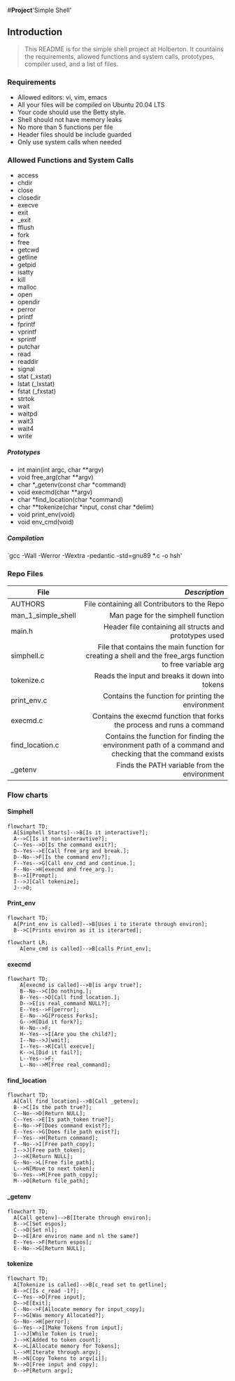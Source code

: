 #**Project**'Simple Shell'

## Introduction
> This README is for the simple shell project at Holberton. It countains the requirements, allowed functions and system calls, prototypes, compiler used, and a list of files.

### Requirements
- Allowed editors: vi, vim, emacs
- All your files will be compiled on Ubuntu 20.04 LTS
- Your code should use the Betty style.
- Shell should not have memory leaks
- No more than 5 functions per file
- Header files should be include guarded
- Only use system calls when needed

### Allowed Functions and System Calls
- access
- chdir
- close
- closedir
- execve
- exit
- _exit
- fflush
- fork
- free
- getcwd
- getline
- getpid
- isatty
- kill
- malloc
- open
- opendir
- perror
- printf
- fprintf
- vprintf
- sprintf
- putchar
- read
- readdir
- signal
- stat (_xstat)
- lstat (_lxstat)
- fstat (_fxstat)
- strtok
- wait
- waitpd
- wait3
- wait4
- write

##### Prototypes
- int main(int argc, char **argv)
- void free_arg(char **argv)
- char *_getenv(const char *command)
- void execmd(char **argv)
- char *find_location(char *command)
- char **tokenize(char *input, const char *delim)
- void print_env(void)
- void env_cmd(void)

##### Compilation
`gcc -Wall -Werror -Wextra -pedantic -std=gnu89 *.c -o hsh'

### Repo Files
| **File** | *__Description__* |
|----------|----------------:|
|AUTHORS| File containing all Contributors to the Repo|
|man_1_simple_shell|Man page for the simphell function|
|main.h|Header file containing all structs and prototypes used|
|simphell.c| File that contains the main function for creating a shell and the free_args function to free variable arg|
|tokenize.c|Reads the input and breaks it down into tokens|
|print_env.c| Contains the function for printing the environment|
|execmd.c| Contains the execmd function that forks the process and runs a command|
|find_location.c| Contains the function for finding the environment path of a command and checking that the command exists|
|_getenv| Finds the PATH variable from the environment|

### Flow charts

#### Simphell

```mermaid
flowchart TD;
  A[Simphell Starts]-->B[Is it interactive?];
  A-->C[Is it non-interavtive?];
  C--Yes-->D[Is the command exit?];
  D--Yes-->E[Call free_arg and break.];
  D--No-->F[Is the command env?];
  F--Yes-->G[Call env_cmd and continue.];
  F--No-->H[execmd and free_arg.];
  B-->I[Prompt];
  I-->J[Call tokenize];
  J-->D;
```

#### Print_env

```mermaid
flowchart TD;
  A[Print_env is called]-->B[Uses i to iterate through environ];
  B-->C[Prints environ as it is iterarted];
```

```mermaid
flowchart LR;
	A[env_cmd is called]-->B[calls Print_env];
```

#### execmd

```mermaid
flowchart TD;
	A[execmd is called]-->B[is argv true?];
	B--No-->C[Do nothing.];
	B--Yes-->D[Call find_location.];
	D-->E[is real_command NULL?];
	E--Yes-->F[perror];
	E--No-->G[Process Forks];
	G-->H[Did it fork?];
	H--No-->F;
	H--Yes-->I[Are you the child?];
	I--No-->J[wait];
	I--Yes-->K[Call execve];
	K-->L[Did it fail?];
	L--Yes-->F;
	L--No-->M[Free real_command];
```

#### find_location

```mermaid
flowchart TD;
  A[Call find_location]-->B[Call _getenv];
  B-->C[Is the path true?];
  C--No-->D[Return NULL];
  C--Yes-->E[Is path_token true?];
  E--No-->F[Does command exist?];
  E--Yes-->G[Does file_path exist?];
  F--Yes-->H[Return command];
  F--No-->I[Free path_copy];
  I-->J[Free path_token];
  J-->K[Return NULL];
  G--No-->L[Free file_path];
  L-->N[Move to next token];
  G--Yes-->M[Free path_copy];
  M-->O[Return file_path];
```

#### _getenv

```mermaid
flowchart TD;
  A[Call getenv]-->B[Iterate through environ];
  B-->C[Set espos];
  C-->D[Set nl];
  D-->E[Are environ name and nl the same?]
  E--Yes-->F[Return espos];
  E--No-->G[Return NULL];
```

#### tokenize

```mermaid
flowchart TD;
  A[Tokenize is called]-->B[c_read set to getline];
  B-->C[Is c_read -1?];
  C--Yes-->D[Free input];
  D-->E[Exit];
  C--No-->F[Allocate memory for input_copy];
  F-->G[Was memory Allocated?];
  G--No-->H[perror];
  G--Yes-->I[Make Tokens from input];
  I-->J[While Token is true];
  J-->K[Added to token count];
  K-->L[Allocate memory for Tokens];
  L-->M[Iterate through argv];
  M-->N[Copy Tokens to argv[i]];
  N-->O[Free input and copy];
  O-->P[Return argv];
```
